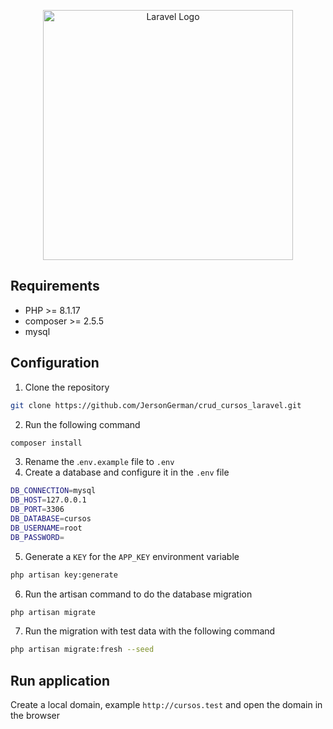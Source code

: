 <p align="center"><a href="https://laravel.com" target="_blank"><img src="https://raw.githubusercontent.com/laravel/art/master/logo-lockup/5%20SVG/2%20CMYK/1%20Full%20Color/laravel-logolockup-cmyk-red.svg" width="400" alt="Laravel Logo"></a></p>



## Requirements
* PHP >= 8.1.17
* composer >= 2.5.5
* mysql

## Configuration
1. Clone the repository
```bash
git clone https://github.com/JersonGerman/crud_cursos_laravel.git
```
2. Run the following command
```bash
composer install
```
3. Rename the .`env.example` file to `.env`
4. Create a database and configure it in the `.env` file
```bash
DB_CONNECTION=mysql
DB_HOST=127.0.0.1
DB_PORT=3306
DB_DATABASE=cursos
DB_USERNAME=root
DB_PASSWORD=
```
5. Generate a `KEY` for the `APP_KEY` environment variable
```bash
php artisan key:generate
```
6. Run the artisan command to do the database migration
```bash
php artisan migrate
```
7. Run the migration with test data with the following command
```bash
php artisan migrate:fresh --seed
```
## Run application
Create a local domain, example `http://cursos.test` and open the domain in the browser


